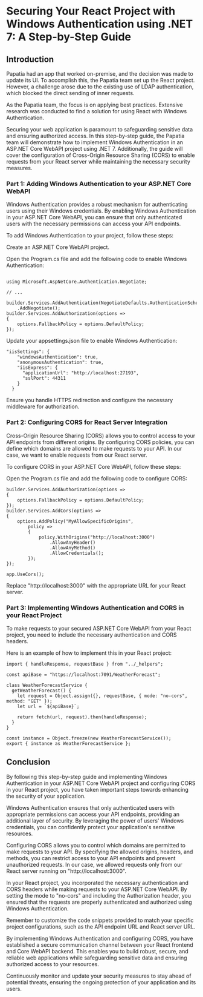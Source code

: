# Securing Your React Project with Windows Authentication using .NET 7: A Step-by-Step Guide
## Introduction
Papatia had an app that worked on-premise, and the decision was made to update its UI. To accomplish this, the Papatia team set up the React project. However, a challenge arose due to the existing use of LDAP authentication, which blocked the direct sending of inner requests.

As the Papatia team, the focus is on applying best practices. Extensive research was conducted to find a solution for using React with Windows Authentication.

Securing your web application is paramount to safeguarding sensitive data and ensuring authorized access. In this step-by-step guide, the Papatia team will demonstrate how to implement Windows Authentication in an ASP.NET Core WebAPI project using .NET 7. Additionally, the guide will cover the configuration of Cross-Origin Resource Sharing (CORS) to enable requests from your React server while maintaining the necessary security measures.  

### Part 1: Adding Windows Authentication to your ASP.NET Core WebAPI
Windows Authentication provides a robust mechanism for authenticating users using their Windows credentials. By enabling Windows Authentication in your ASP.NET Core WebAPI, you can ensure that only authenticated users with the necessary permissions can access your API endpoints.

To add Windows Authentication to your project, follow these steps:

Create an ASP.NET Core WebAPI project.

Open the Program.cs file and add the following code to enable Windows Authentication:

```

using Microsoft.AspNetCore.Authentication.Negotiate;

// ...

builder.Services.AddAuthentication(NegotiateDefaults.AuthenticationScheme)
    .AddNegotiate();
builder.Services.AddAuthorization(options =>
{
    options.FallbackPolicy = options.DefaultPolicy;
});
```
Update your appsettings.json file to enable Windows Authentication:
```
"iisSettings": {
    "windowsAuthentication": true,
    "anonymousAuthentication": true,
    "iisExpress": {
      "applicationUrl": "http://localhost:27193",
      "sslPort": 44311
    }
  }
  ```
Ensure you handle HTTPS redirection and configure the necessary middleware for authorization.

### Part 2: Configuring CORS for React Server Integration
Cross-Origin Resource Sharing (CORS) allows you to control access to your API endpoints from different origins. By configuring CORS policies, you can define which domains are allowed to make requests to your API. In our case, we want to enable requests from our React server.

To configure CORS in your ASP.NET Core WebAPI, follow these steps:

Open the Program.cs file and add the following code to configure CORS:

```
builder.Services.AddAuthorization(options =>
{
    options.FallbackPolicy = options.DefaultPolicy;
});
builder.Services.AddCors(options =>
{
    options.AddPolicy("MyAllowSpecificOrigins",
        policy =>
        {
            policy.WithOrigins("http://localhost:3000")
                .AllowAnyHeader()
                .AllowAnyMethod()
                .AllowCredentials();
        });
});

app.UseCors();
```
Replace "http://localhost:3000" with the appropriate URL for your React server.

### Part 3: Implementing Windows Authentication and CORS in your React Project
To make requests to your secured ASP.NET Core WebAPI from your React project, you need to include the necessary authentication and CORS headers.

Here is an example of how to implement this in your React project:

```
import { handleResponse, requestBase } from "../_helpers";

const apiBase = "https://localhost:7091/WeatherForecast";

class WeatherForecastService {
  getWeatherForecast() {
    let request = Object.assign({}, requestBase, { mode: "no-cors", method: "GET" });
    let url = `${apiBase}`;

    return fetch(url, request).then(handleResponse);
  }
}

const instance = Object.freeze(new WeatherForecastService());
export { instance as WeatherForecastService };
```
## Conclusion

By following this step-by-step guide and implementing Windows Authentication in your ASP.NET  Core WebAPI project and configuring CORS in your React project, you have taken important steps towards enhancing the security of your application.

Windows Authentication ensures that only authenticated users with appropriate permissions can access your API endpoints, providing an additional layer of security. By leveraging the power of users' Windows credentials, you can confidently protect your application's sensitive resources.

Configuring CORS allows you to control which domains are permitted to make requests to your API. By specifying the allowed origins, headers, and methods, you can restrict access to your API endpoints and prevent unauthorized requests. In our case, we allowed requests only from our React server running on "http://localhost:3000".

In your React project, you incorporated the necessary authentication and CORS headers while making requests to your ASP.NET  Core WebAPI. By setting the mode to "no-cors" and including the Authorization header, you ensured that the requests are properly authenticated and authorized using Windows Authentication.

Remember to customize the code snippets provided to match your specific project configurations, such as the API endpoint URL and React server URL.

By implementing Windows Authentication and configuring CORS, you have established a secure communication channel between your React frontend and 
Core WebAPI backend. This enables you to build robust, secure, and reliable web applications while safeguarding sensitive data and ensuring authorized access to your resources.

Continuously monitor and update your security measures to stay ahead of potential threats, ensuring the ongoing protection of your application and its users.
